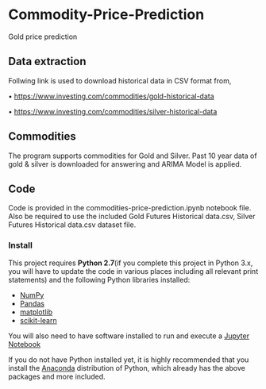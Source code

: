# Commodity-Price-Prediction
Gold price prediction 

## Data extraction
Follwing link is used to download historical data in CSV format from,

• https://www.investing.com/commodities/gold-historical-data

• https://www.investing.com/commodities/silver-historical-data

## Commodities
The program supports commodities for Gold and Silver.
Past 10 year data of gold & silver is downloaded for answering and ARIMA Model is applied.

## Code
Code is provided in the commodities-price-prediction.ipynb notebook file. Also be required to use the included Gold Futures Historical data.csv, Silver Futures Historical data.csv dataset file.

### Install

This project requires **Python 2.7**(if you complete this project in Python 3.x, you will have to update the code in various places including all relevant print statements) and the following Python libraries installed:

- [NumPy](http://www.numpy.org/)
- [Pandas](http://pandas.pydata.org/)
- [matplotlib](http://matplotlib.org/)
- [scikit-learn](http://scikit-learn.org/stable/)

You will also need to have software installed to run and execute a [Jupyter Notebook](http://ipython.org/notebook.html)

If you do not have Python installed yet, it is highly recommended that you install the [Anaconda](http://continuum.io/downloads) distribution of Python, which already has the above packages and more included.
